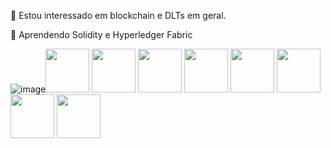   👀 Estou interessado em blockchain e DLTs em geral.
  
  🌱 Aprendendo Solidity e Hyperledger Fabric

![image](https://user-images.githubusercontent.com/105210529/167636734-880c59aa-a42c-44bf-8d3a-9acf38de5239.png)<img src="https://cdn.jsdelivr.net/gh/devicons/devicon/icons/csharp/csharp-original.svg" height="70px" width="70px"/>
<img src="https://cdn.jsdelivr.net/gh/devicons/devicon/icons/python/python-original.svg" height="70px" width="70px"/>
<img src="https://cdn.jsdelivr.net/gh/devicons/devicon/icons/go/go-original-wordmark.svg" height="70px" width="70px"/>
<img src="https://cdn.jsdelivr.net/gh/devicons/devicon/icons/javascript/javascript-original.svg" height="70px" width="70px" />
<img src="https://cdn.jsdelivr.net/gh/devicons/devicon/icons/typescript/typescript-original.svg" height="70px" width="70px" />
<img src="https://cdn.jsdelivr.net/gh/devicons/devicon/icons/react/react-original-wordmark.svg"  height="70px" width="70px" />
<img src="https://cdn.jsdelivr.net/gh/devicons/devicon/icons/angularjs/angularjs-original.svg" height="70px" width="70px"/>
<img src="https://cdn.jsdelivr.net/gh/devicons/devicon/icons/solidity/solidity-original.svg" height="70px" width="70px" />






